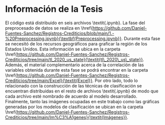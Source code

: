 # Información de la Tesis

El código está distribuido en seis archivos \textit{.ipynb}. La fase del preprocesado de datos se realiza en 
\href{https://github.com/Daniel-Fuentes-Sanchez/Registros-Crediticios/blob/main/1.-%20Preprocessing.ipynb}{\textbf{Preprocessing.ipynb}}. Durante esta fase se 
necesitó de los recursos geográficos para graficar la región de los Estados Unidos. Esta información se ubica en la carpeta
\href{https://github.com/Daniel-Fuentes-Sanchez/Registros-Crediticios/tree/main/tl_2020_us_state}{\textit{tl\_2020\_us\_state}}. Además, el material 
complementario acerca de la correlación de las variables obtenida durante esta fase se podrá encontrar en la carpeta 
\href{https://github.com/Daniel-Fuentes-Sanchez/Registros-Crediticios/tree/main/Excel}{\textit{Excel}}. Por otro lado, todo lo relacionado con la construcción 
de las técnicas de clasificación se encuentran distribuidas en el resto de archivos \textit{.ipynb} de modo que cada archivo esté nombrado de acuerdo al modelo 
desarrollado. Finalmente, tanto las imágenes ocupadas en este trabajo como las gráficas generadas por los modelos de clasificación se ubican en la carpeta
\href{https://github.com/Daniel-Fuentes-Sanchez/Registros-Crediticios/tree/main/Im%C3%A1genes}{\textit{Imágenes}}.
